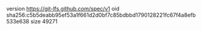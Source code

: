 version https://git-lfs.github.com/spec/v1
oid sha256:c5b5deabb95ef53a1f661d2d0bf7c85bdbbd1790128221fc67f4a8efb533e638
size 49271
